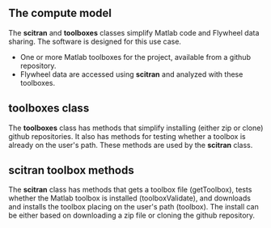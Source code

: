 ## The compute model
The **scitran** and **toolboxes** classes simplify Matlab code and Flywheel data sharing.  The software is designed for this use case.

* One or more Matlab toolboxes for the project, available from a github repository. 
* Flywheel data are accessed using **scitran** and analyzed with these toolboxes.

## toolboxes class
The **toolboxes** class has methods that simplify installing (either zip or clone) github repositories.  It also has methods for testing whether a toolbox is already on the user's path.  These methods are used by the **scitran** class.

## scitran toolbox methods
The **scitran** class has methods that gets a toolbox file (getToolbox), tests whether the Matlab toolbox is installed (toolboxValidate), and downloads and installs the toolbox placing on the user's path (toolbox).  The install can be either based on downloading a zip file or cloning the github repository.
